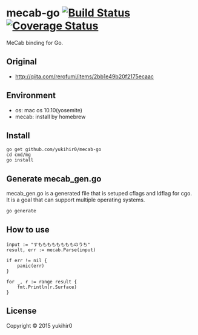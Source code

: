 # mecab-go [![Build Status](https://travis-ci.org/yukihir0/mecab-go.svg?branch=master)](https://travis-ci.org/yukihir0/mecab-go) [![Coverage Status](https://coveralls.io/repos/yukihir0/mecab-go/badge.svg?branch=master&service=github)](https://coveralls.io/github/yukihir0/mecab-go?branch=master)

MeCab binding for Go.

## Original
- http://qiita.com/rerofumi/items/2bb1e49b20f2175ecaac

## Environment
- os: mac os 10.10(yosemite)
- mecab: install by homebrew

## Install

```
go get github.com/yukihir0/mecab-go
cd cmd/mg
go install
```
## Generate mecab_gen.go

mecab_gen.go is a generated file that is setuped cflags and ldflag for cgo.  
It is a goal that can support multiple operating systems.  

```
go generate
```

## How to use

```
input := "すもももももももものうち"
result, err := mecab.Parse(input)

if err != nil {
	panic(err)
}

for _, r := range result {
	fmt.Println(r.Surface)
}
```

## License

Copyright &copy; 2015 yukihir0
